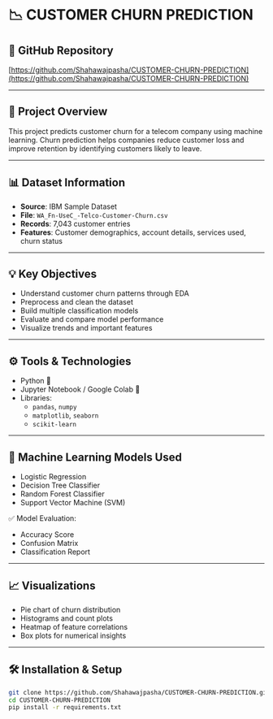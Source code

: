 # 📉 CUSTOMER CHURN PREDICTION

## 🔗 GitHub Repository
[https://github.com/Shahawajpasha/CUSTOMER-CHURN-PREDICTION](https://github.com/Shahawajpasha/CUSTOMER-CHURN-PREDICTION)

---

## 📌 Project Overview

This project predicts customer churn for a telecom company using machine learning. Churn prediction helps companies reduce customer loss and improve retention by identifying customers likely to leave.

---

## 📊 Dataset Information

- **Source**: IBM Sample Dataset
- **File**: `WA_Fn-UseC_-Telco-Customer-Churn.csv`
- **Records**: 7,043 customer entries
- **Features**: Customer demographics, account details, services used, churn status

---

## 💡 Key Objectives

- Understand customer churn patterns through EDA
- Preprocess and clean the dataset
- Build multiple classification models
- Evaluate and compare model performance
- Visualize trends and important features

---

## ⚙️ Tools & Technologies

- Python 🐍  
- Jupyter Notebook / Google Colab 📓  
- Libraries:  
  - `pandas`, `numpy`  
  - `matplotlib`, `seaborn`  
  - `scikit-learn`

---

## 🧪 Machine Learning Models Used

- Logistic Regression  
- Decision Tree Classifier  
- Random Forest Classifier  
- Support Vector Machine (SVM)  

✅ Model Evaluation:
- Accuracy Score
- Confusion Matrix
- Classification Report

---

## 📈 Visualizations

- Pie chart of churn distribution
- Histograms and count plots
- Heatmap of feature correlations
- Box plots for numerical insights

---

## 🛠️ Installation & Setup

```bash
git clone https://github.com/Shahawajpasha/CUSTOMER-CHURN-PREDICTION.git
cd CUSTOMER-CHURN-PREDICTION
pip install -r requirements.txt
